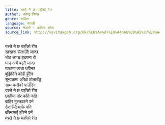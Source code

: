 ```yaml
---
title: यस्तै नै छ यहाँको रीत
author: धनेन्द्र विमल
genre: कविता
language: नेपाली
source: नेपाली - कविता कोश
source_link: http://kavitakosh.org/kk/%E0%A4%A7%E0%A4%A8%E0%A5%87%E0%A4%A8%E0%A5%8D%E0%A4%A6%E0%A5%8D%E0%A4%B0_%E0%A4%B5%E0%A4%BF%E0%A4%AE%E0%A4%B2
---
```


यस्तै नै छ यहाँको रीत  
रहरहरू सेलाउँदै जान्छ  
चोट लाग्छ हृदयमा हो  
घाउ अभैं बढ्दै जान्छ  
व्यथामा व्यथा थपिन्छ  
बुझिदिने कोही हुँदैन  
शून्यतामा आँखा टोलाउँछु  
साथ कसैको पाउँदिन  
यस्तै नै छ यहाँको रीत  
छातीमा पीर कति कति  
बाहिर मुस्काउनै पनें  
रूँदारूँदै थाके पनि  
बाँच्नलाई हाँस्नै पर्ने  
यस्तै नै छ यहाँको रीत
